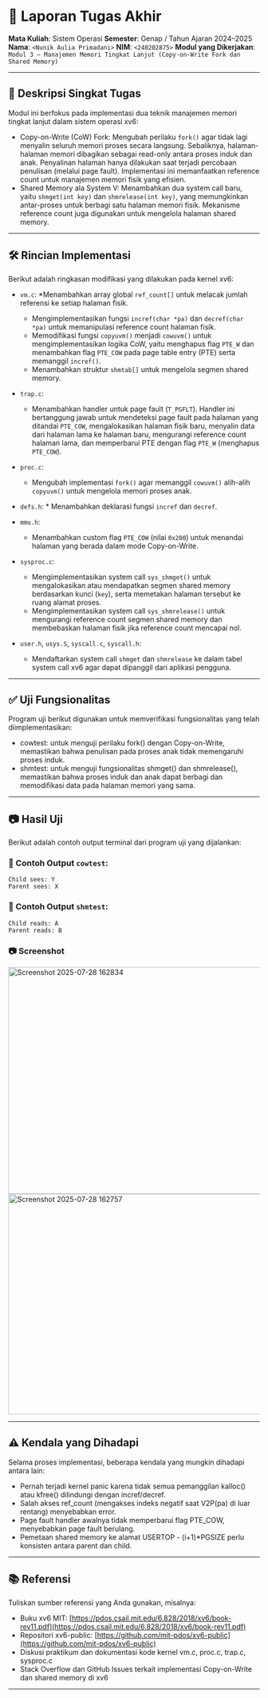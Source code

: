 # 📝 Laporan Tugas Akhir

**Mata Kuliah**: Sistem Operasi
**Semester**: Genap / Tahun Ajaran 2024–2025
**Nama**: `<Nunik Aulia Primadani>`
**NIM**: `<240202875>`
**Modul yang Dikerjakan**:
`Modul 3 – Manajemen Memori Tingkat Lanjut (Copy-on-Write Fork dan Shared Memory)`

---

## 📌 Deskripsi Singkat Tugas

Modul ini berfokus pada implementasi dua teknik manajemen memori tingkat lanjut dalam sistem operasi xv6:
* Copy-on-Write (CoW) Fork: Mengubah perilaku `fork()` agar tidak lagi menyalin seluruh memori proses secara langsung. Sebaliknya, halaman-halaman memori dibagikan sebagai read-only antara proses induk dan anak. Penyalinan halaman hanya dilakukan saat terjadi percobaan penulisan (melalui page fault). Implementasi ini memanfaatkan reference count untuk manajemen memori fisik yang efisien.
* Shared Memory ala System V: Menambahkan dua system call baru, yaitu `shmget(int key)` dan `shmrelease(int key)`, yang memungkinkan antar-proses untuk berbagi satu halaman memori fisik. Mekanisme reference count juga digunakan untuk mengelola halaman shared memory.

---

## 🛠️ Rincian Implementasi

Berikut adalah ringkasan modifikasi yang dilakukan pada kernel xv6:

* `vm.c`:
    *Menambahkan array global `ref_count[]` untuk melacak jumlah referensi ke setiap halaman fisik.
    * Mengimplementasikan fungsi `incref(char *pa)` dan `decref(char *pa)` untuk memanipulasi reference count halaman fisik.
    * Memodifikasi fungsi `copyuvm()` menjadi `cowuvm()` untuk mengimplementasikan logika CoW, yaitu menghapus flag `PTE_W` dan menambahkan flag `PTE_COW` pada page table entry (PTE) serta memanggil `incref()`.
    * Menambahkan struktur `shmtab[]` untuk mengelola segmen shared memory.

* `trap.c`:
    * Menambahkan handler untuk page fault (`T_PGFLT`). Handler ini bertanggung jawab untuk mendeteksi page fault pada halaman yang ditandai `PTE_COW`, mengalokasikan halaman fisik baru, menyalin data dari halaman lama ke halaman baru, mengurangi reference count halaman lama, dan memperbarui PTE dengan flag `PTE_W` (menghapus `PTE_COW`).

* `proc.c`:
    * Mengubah implementasi `fork()` agar memanggil `cowuvm()` alih-alih `copyuvm()` untuk mengelola memori proses anak.

* `defs.h`:
      * Menambahkan deklarasi fungsi `incref` dan `decref`.

* `mmu.h`:
    * Menambahkan custom flag `PTE_COW` (nilai `0x200`) untuk menandai halaman yang berada dalam mode Copy-on-Write.

* `sysproc.c`:
    * Mengimplementasikan system call `sys_shmget()` untuk mengalokasikan atau mendapatkan segmen shared memory berdasarkan kunci (`key`), serta memetakan halaman tersebut ke ruang alamat proses.
    * Mengimplementasikan system call `sys_shmrelease()` untuk mengurangi reference count segmen shared memory dan membebaskan halaman fisik jika reference count mencapai nol.

* `user.h`, `usys.S`, `syscall.c`, `syscall.h`:
    * Mendaftarkan system call `shmget` dan `shmrelease` ke dalam tabel system call xv6 agar dapat dipanggil dari aplikasi pengguna.

---

## ✅ Uji Fungsionalitas

Program uji berikut digunakan untuk memverifikasi fungsionalitas yang telah diimplementasikan:
* cowtest: untuk menguji perilaku fork() dengan Copy-on-Write, memastikan bahwa penulisan pada proses anak tidak memengaruhi proses induk.
* shmtest: untuk menguji fungsionalitas shmget() dan shmrelease(), memastikan bahwa proses induk dan anak dapat berbagi dan memodifikasi data pada halaman memori yang sama.

---

## 📷 Hasil Uji

Berikut adalah contoh output terminal dari program uji yang dijalankan:

### 📍 Contoh Output `cowtest`:

```
Child sees: Y
Parent sees: X
```

### 📍 Contoh Output `shmtest`:

```
Child reads: A
Parent reads: B
```

### 📷 Screenshot

<img width="973" height="454" alt="Screenshot 2025-07-28 162834" src="https://github.com/user-attachments/assets/c747727a-16a5-44ad-8589-0a099bfbefa8" />


<img width="1003" height="441" alt="Screenshot 2025-07-28 162757" src="https://github.com/user-attachments/assets/335a85a7-8ae9-4d28-ac95-5dd51ef812a6" />


---

## ⚠️ Kendala yang Dihadapi

Selama proses implementasi, beberapa kendala yang mungkin dihadapi antara lain:
* Pernah terjadi kernel panic karena tidak semua pemanggilan kalloc() atau kfree() dilindungi dengan incref/decref.
* Salah akses ref_count (mengakses indeks negatif saat V2P(pa) di luar rentang) menyebabkan error.
* Page fault handler awalnya tidak memperbarui flag PTE_COW, menyebabkan page fault berulang.
* Pemetaan shared memory ke alamat USERTOP - (i+1)*PGSIZE perlu konsisten antara parent dan child.

---

## 📚 Referensi

Tuliskan sumber referensi yang Anda gunakan, misalnya:

* Buku xv6 MIT: [https://pdos.csail.mit.edu/6.828/2018/xv6/book-rev11.pdf](https://pdos.csail.mit.edu/6.828/2018/xv6/book-rev11.pdf)
* Repositori xv6-public: [https://github.com/mit-pdos/xv6-public](https://github.com/mit-pdos/xv6-public)
* Diskusi praktikum dan dokumentasi kode kernel vm.c, proc.c, trap.c, sysproc.c
* Stack Overflow dan GitHub Issues terkait implementasi Copy-on-Write dan shared memory di xv6

---

